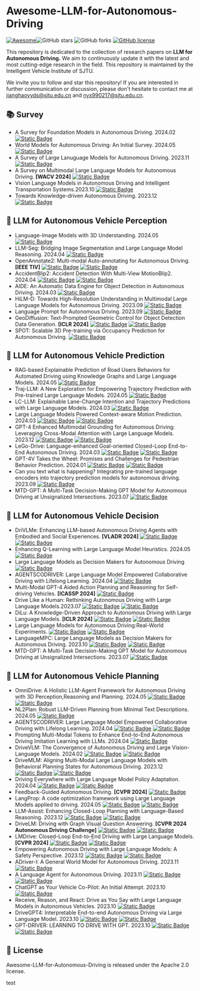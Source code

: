 # Awesome-LLM-for-Autonomous-Driving

[![Awesome](https://cdn.rawgit.com/sindresorhus/awesome/d7305f38d29fed78fa85652e3a63e154dd8e8829/media/badge.svg)](https://github.com/sindresorhus/awesome)![GitHub stars](https://img.shields.io/github/stars/Sunstroperao/Awesome-LLM-for-Autonomous-Driving?color=yellow) ![GitHub forks](https://img.shields.io/github/forks/Sunstroperao/Awesome-LLM-for-Autonomous-Driving?color=9cf) [![GitHub license](https://img.shields.io/github/license/Sunstroperao/Awesome-LLM-for-Autonomous-Driving)](https://github.com/Sunstroperao/Awesome-LLM-for-Autonomous-Driving/blob/main/LICENSE)

This repository is dedicated to the collection of research papers on **LLM for Autonomous Driving.** We aim to continuously update it with the latest and most cutting-edge research in the field. This repository is maintained by the Intelligent Vehicle Institute of SJTU.

We invite you to follow and star this repository! If you are interested in further communication or discussion, please don't hesitate to contact me at jianghaoyyds@sjtu.edu.cn and nyx990217@sjtu.edu.cn.


## 📚 Survey
- A Survey for Foundation Models in Autonomous Driving. 2024.02 [![Static Badge](https://img.shields.io/badge/paper_link-green)](https://arxiv.org/abs/2402.01105)
- World Models for Autonomous Driving: An Initial Survey. 2024.05 [![Static Badge](https://img.shields.io/badge/paper_link-green)](https://arxiv.org/abs/2403.02622)
- A Survey of Large Lanuguage Models for Autonomous Driving. 2023.11 [![Static Badge](https://img.shields.io/badge/paper_link-green)](https://arxiv.org/abs/2311.01043)
- A Survey on Multimodal Large Language Models for Autonomous Driving. **[WACV 2024]** [![Static Badge](https://img.shields.io/badge/paper_link-green)](https://arxiv.org/abs/2311.12320)
- Vision Language Models in Autonomous Driving and Intelligent Transportation Systems.2023.10 [![Static Badge](https://img.shields.io/badge/paper_link-green)](https://arxiv.org/abs/2310.14414)
- Towards Knowledge-driven Autonomous Driving. 2023.12 [![Static Badge](https://img.shields.io/badge/paper_link-green)](https://arxiv.org/abs/2312.04316)

## 📑 LLM for Autonomous Vehicle Perception
- Language-Image Models with 3D Understanding. 2024.05 [![Static Badge](https://img.shields.io/badge/paper_link-green)](https://arxiv.org/pdf/2405.03685)
- LLM-Seg: Bridging Image Segmentation and Large Language Model Reasoning. 2024.04 [![Static Badge](https://img.shields.io/badge/paper_link-green)](https://arxiv.org/abs/2404.08767)
- OpenAnnotate2: Multi-modal Auto-annotating for Autonomous Driving. **[IEEE TIV]** [![Static Badge](https://img.shields.io/badge/paper_link-green)](https://ieeexplore.ieee.org/stamp/stamp.jsp?tp=&arnumber=10480248) [![Static Badge](https://img.shields.io/badge/paper_code-8A2BE2)](https://github.com/Fudan-ProjectTitan/OpenAnnotate)
- AccidentBlip2: Accident Detection With Multi-View MotionBlip2. 2024.04 [![Static Badge](https://img.shields.io/badge/paper_link-green)](https://arxiv.org/pdf/2404.12149) [![Static Badge](https://img.shields.io/badge/paper_code-8A2BE2)](https://github.com/YihuaJerry/AccidentBlip2)
- AIDE: An Automatic Data Engine for Object Detection in Autonomous Driving. 2024.03 [![Static Badge](https://img.shields.io/badge/paper_link-green)](https://arxiv.org/abs/2403.17373)
- HiLM-D: Towards High-Resolution Understanding in Multimodal Large Language Models for Autonomous Driving. 2023.09 [![Static Badge](https://img.shields.io/badge/paper_link-green)](https://arxiv.org/abs/2309.05186)
- Language Prompt for Autonomous Driving. 2023.09 [![Static Badge](https://img.shields.io/badge/paper_link-green)](https://arxiv.org/abs/2309.04379)
- GeoDiffusion: Text-Prompted Geometric Control for Object Detection Data Generation. **[ICLR 2024]** [![Static Badge](https://img.shields.io/badge/paper_link-green)](https://openreview.net/pdf?id=xBfQZWeDRH) [![Static Badge](https://img.shields.io/badge/paper_code-8A2BE2)](https://kaichen1998.github.io/projects/geodiffusion/)
- SPOT: Scalable 3D Pre-training via Occupancy Prediction for Autonomous Driving. [![Static Badge](https://img.shields.io/badge/paper_link-green)](https://openreview.net/forum?id=9zEBK3E9bX)

## 📑 LLM for Autonomous Vehicle Prediction
- RAG-based Explainable Prediction of Road Users Behaviors for Automated Driving using Knowledge Graphs and Large Language Models. 2024.05 [![Static Badge](https://img.shields.io/badge/paper_link-green)](https://arxiv.org/pdf/2405.00449)
- Traj-LLM: A New Exploration for Empowering Trajectory Prediction with Pre-trained Large Language Models. 2024.05 [![Static Badge](https://img.shields.io/badge/paper_link-green)](https://arxiv.org/abs/2405.04909)
- LC-LLM: Explainable Lane-Change Intention and Trajectory Predictions with Large Language Models. 2024.03 [![Static Badge](https://img.shields.io/badge/paper_link-green)](https://arxiv.org/abs/2403.18344)
- Large Language Models Powered Context-aware Motion Prediction. 2024.03 [![Static Badge](https://img.shields.io/badge/paper_link-green)](https://arxiv.org/pdf/2403.11057) [![Static Badge](https://img.shields.io/badge/paper_code-8A2BE2)](https://sites.google.com/view/llm-ad)
- GPT-4 Enhanced Multimodal Grounding for Autonomous Driving: Leveraging Cross-Modal Attention with Large Language Models. 2023.12 [![Static Badge](https://img.shields.io/badge/paper_link-green)](https://arxiv.org/abs/2312.03543) [![Static Badge](https://img.shields.io/badge/paper_code-8A2BE2)](https://github.com/Petrichor625/Talk2car_CAVG)
- LeGo-Drive: Language-enhanced Goal-oriented Closed-Loop End-to-End Autonomous Driving. 2024.03 [![Static Badge](https://img.shields.io/badge/paper_link-green)](https://arxiv.org/abs/2403.20116) [![Static Badge](https://img.shields.io/badge/paper_code-8A2BE2)](https://reachpranjal.github.io/lego-drive/)
- GPT-4V Takes the Wheel: Promises and Challenges for Pedestrian Behavior Prediction. 2024.01 [![Static Badge](https://img.shields.io/badge/paper_link-green)](https://arxiv.org/abs/2311.14786) [![Static Badge](https://img.shields.io/badge/paper_code-8A2BE2)](https://reachpranjal.github.io/lego-drive/)
- Can you text what is happening? Integrating pre-trained language encoders into trajectory prediction models for autonomous driving. 2023.09 [![Static Badge](https://img.shields.io/badge/paper_link-green)](https://arxiv.org/abs/2309.05282)
- MTD-GPT: A Multi-Task Decision-Making GPT Model for Autonomous Driving at Unsignalized Intersections. 2023.07 [![Static Badge](https://img.shields.io/badge/paper_link-green)](https://arxiv.org/abs/2307.16118)

## 📑 LLM for Autonomous Vehicle Decision
- DriVLMe: Enhancing LLM-based Autonomous Driving Agents with Embodied and Social Experiences. **[VLADR 2024]** [![Static Badge](https://img.shields.io/badge/paper_link-green)](https://openreview.net/forum?id=oE35y5hp5p) [![Static Badge](https://img.shields.io/badge/paper_code-8A2BE2)](https://sled-group.github.io/driVLMe/)
- Enhancing Q-Learning with Large Language Model Heuristics. 2024.05 [![Static Badge](https://img.shields.io/badge/paper_link-green)](https://arxiv.org/pdf/2405.03341)
- Large Language Models as Decision Makers for Autonomous Driving [![Static Badge](https://img.shields.io/badge/paper_link-green)](https://openreview.net/forum?id=NkYCuGM7E2)
- AGENTSCODRIVER: Large Language Model Empowered Collaborative Driving with Lifelong Learning. 2024.04 [![Static Badge](https://img.shields.io/badge/paper_link-green)](https://arxiv.org/pdf/2404.06345)
- Multi-Modal GPT-4 Aided Action Planning and Reasoning for Self-driving Vehicles. **[ICASSP 2024]** [![Static Badge](https://img.shields.io/badge/paper_link-green)](https://ieeexplore.ieee.org/abstract/document/10446745)
- Drive Like a Human: Rethinking Autonomous Driving with Large Language Models.2023.07 [![Static Badge](https://img.shields.io/badge/paper_link-green)](https://browse.arxiv.org/abs/2307.07162) [![Static Badge](https://img.shields.io/badge/paper_code-8A2BE2)](https://github.com/PJLab-ADG/DriveLikeAHuman)
- DiLu: A Knowledge-Driven Approach to Autonomous Driving with Large Language Models. **[ICLR 2024]**  [![Static Badge](https://img.shields.io/badge/paper_link-green)](https://arxiv.org/abs/2402.12289) [![Static Badge](https://img.shields.io/badge/paper_code-8A2BE2)](https://github.com/PJLab-ADG/DiLu)
- Large Language Models for Autonomous Driving:Real-World Experiments. [![Static Badge](https://img.shields.io/badge/paper_link-green)](https://arxiv.org/pdf/2312.09397) [![Static Badge](https://img.shields.io/badge/paper_code-8A2BE2)](https://purduedigitaltwin.github.io/llm4ad/talk2drive.html) 
- LanguageMPC: Large Language Models as Decision Makers for Autonomous Driving. 2023.10 [![Static Badge](https://img.shields.io/badge/paper_link-green)](https://arxiv.org/abs/2310.03026) [![Static Badge](https://img.shields.io/badge/paper_code-8A2BE2)](https://sites.google.com/view/llm-mpc) 
- MTD-GPT: A Multi-Task Decision-Making GPT Model for Autonomous Driving at Unsignalized Intersections. 2023.07 [![Static Badge](https://img.shields.io/badge/paper_link-green)](https://arxiv.org/abs/2307.16118)

## 📑 LLM for Autonomous Vehicle Planning
- OmniDrive: A Holistic LLM-Agent Framework for Autonomous Driving with 3D Perception,Reasoning and Planning. 2024.05 [![Static Badge](https://img.shields.io/badge/paper_link-green)](https://arxiv.org/pdf/2405.01533) [![Static Badge](https://img.shields.io/badge/paper_code-8A2BE2)](https://github.com/NVlabs/OmniDrive)
- NL2Plan: Robust LLM-Driven Planning from Minimal Text Descriptions. 2024.05 [![Static Badge](https://img.shields.io/badge/paper_link-green)](https://arxiv.org/abs/2405.04215)
- AGENTSCODRIVER: Large Language Model Empowered Collaborative Driving with Lifelong Learning. 2024.04 [![Static Badge](https://img.shields.io/badge/paper_link-green)](https://arxiv.org/abs/2404.06345) [![Static Badge](https://img.shields.io/badge/paper_code-8A2BE2)](https://tsinghua-mars-lab.github.io/DriveVLM/)
- Prompting Multi-Modal Tokens to Enhance End-to-End Autonomous Driving Imitation Learning with LLMs. 2024.04 [![Static Badge](https://img.shields.io/badge/paper_link-green)](https://arxiv.org/pdf/2404.04869)
- DriveVLM: The Convergence of Autonomous Driving and Large Vision-Language Models. 2024.02 [![Static Badge](https://img.shields.io/badge/paper_link-green)](https://arxiv.org/abs/2309.16292) [![Static Badge](https://img.shields.io/badge/paper_code-8A2BE2)](https://tsinghua-mars-lab.github.io/DriveVLM/)
- DriveMLM: Aligning Multi-Modal Large Language Models with Behavioral Planning States for Autonomous Driving. 2023.12 [![Static Badge](https://img.shields.io/badge/paper_link-green)](https://arxiv.org/abs/2312.09245) [![Static Badge](https://img.shields.io/badge/paper_code-8A2BE2)](https://github.com/OpenGVLab/DriveMLM)
- Driving Everywhere with Large Language Model Policy Adaptation. 2024.04 [![Static Badge](https://img.shields.io/badge/paper_link-green)](https://arxiv.org/abs/2402.05932) [![Static Badge](https://img.shields.io/badge/paper_code-8A2BE2)](https://boyiliee.github.io/llada/)
- Feedback-Guided Autonomous Driving. **[CVPR 2024]** [![Static Badge](https://img.shields.io/badge/paper_link-green)](https://jimuyangz.github.io/papers/FeD_v1.pdf)
- LangProp: A code optimization framework using Large Language Models applied to driving. 2024.05 [![Static Badge](https://img.shields.io/badge/paper_link-green)](https://arxiv.org/abs/2401.10314) [![Static Badge](https://img.shields.io/badge/paper_code-8A2BE2)](https://github.com/shuishida/LangProp)
- LLM-Assist: Enhancing Closed-Loop Planning with Language-Based Reasoning. 2023.12 [![Static Badge](https://img.shields.io/badge/paper_link-green)](https://arxiv.org/abs/2401.00125) [![Static Badge](https://img.shields.io/badge/paper_code-8A2BE2)](https://llmassist.github.io/)
- DriveLM: Driving with Graph Visual Question Answering. **[CVPR 2024 Autonomous Driving Challenge]** [![Static Badge](https://img.shields.io/badge/paper_link-green)](https://arxiv.org/pdf/2312.14150) [![Static Badge](https://img.shields.io/badge/paper_code-8A2BE2)](https://github.com/OpenDriveLab/DriveLM)
- LMDrive: Closed-Loop End-to-End Driving with Large Language Models. **[CVPR 2024]** [![Static Badge](https://img.shields.io/badge/paper_link-green)](https://arxiv.org/abs/2312.07488) [![Static Badge](https://img.shields.io/badge/paper_code-8A2BE2)](https://github.com/opendilab/LMDrive)
- Empowering Autonomous Driving with Large Language Models: A Safety Perspective. 2023.12 [![Static Badge](https://img.shields.io/badge/paper_link-green)](https://arxiv.org/abs/2312.00812) [![Static Badge](https://img.shields.io/badge/paper_code-8A2BE2)](https://github.com/wangyixu14/llm_conditioned_mpc_ad)
- ADriver-I: A General World Model for Autonomous Driving. 2023.11 [![Static Badge](https://img.shields.io/badge/paper_link-green)](https://arxiv.org/abs/2311.13549)
- A Language Agent for Autonomous Driving. 2023.11 [![Static Badge](https://img.shields.io/badge/paper_link-green)](https://arxiv.org/abs/2311.13549) [![Static Badge](https://img.shields.io/badge/paper_code-8A2BE2)](https://github.com/USC-GVL/Agent-Driver?tab=readme-ov-file)
- ChatGPT as Your Vehicle Co-Pilot: An Initial Attempt. 2023.10 [![Static Badge](https://img.shields.io/badge/paper_link-green)](https://ieeexplore.ieee.org/document/10286969)
- Receive, Reason, and React: Drive as You Say with Large Language Models in Autonomous Vehicles. 2023.10 [![Static Badge](https://img.shields.io/badge/paper_link-green)](https://arxiv.org/abs/2310.08034)
- DriveGPT4: Interpretable End-to-end Autonomous Driving via Large Language Model. 2023.10 [![Static Badge](https://img.shields.io/badge/paper_link-green)](https://arxiv.org/pdf/2310.01412) [![Static Badge](https://img.shields.io/badge/paper_code-8A2BE2)](https://tonyxuqaq.github.io/projects/DriveGPT4/)
- GPT-DRIVER: LEARNING TO DRIVE WITH GPT. 2023.10 [![Static Badge](https://img.shields.io/badge/paper_link-green)](https://browse.arxiv.org/abs/2310.01415v1) [![Static Badge](https://img.shields.io/badge/paper_code-8A2BE2)](https://github.com/PointsCoder/GPT-Driver)


## 🔖 License
Awesome-LLM-for-Autonomous-Driving is released under the Apache 2.0 license.


test